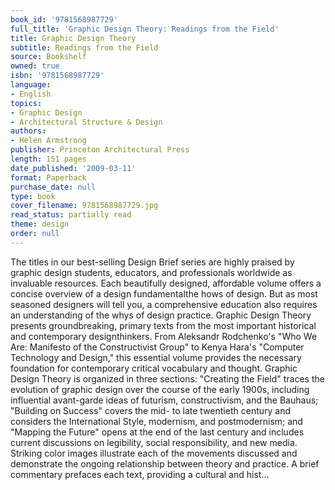 ```yaml
---
book_id: '9781568987729'
full_title: 'Graphic Design Theory: Readings from the Field'
title: Graphic Design Theory
subtitle: Readings from the Field
source: Bookshelf
owned: true
isbn: '9781568987729'
language:
- English
topics:
- Graphic Design
- Architectural Structure & Design
authors:
- Helen Armstrong
publisher: Princeton Architectural Press
length: 151 pages
date_published: '2009-03-11'
format: Paperback
purchase_date: null
type: book
cover_filename: 9781568987729.jpg
read_status: partially read
theme: design
order: null
---
```

The titles in our best-selling Design Brief series are highly praised by graphic design students, educators, and professionals worldwide as invaluable resources. Each beautifully designed, affordable volume offers a concise overview of a design fundamentalthe hows of design. But as most seasoned designers will tell you, a comprehensive education also requires an understanding of the whys of design practice. Graphic Design Theory presents groundbreaking, primary texts from the most important historical and contemporary designthinkers. From Aleksandr Rodchenko's "Who We Are: Manifesto of the Constructivist Group" to Kenya Hara's "Computer Technology and Design," this essential volume provides the necessary foundation for contemporary critical vocabulary and thought.
Graphic Design Theory is organized in three sections: "Creating the Field" traces the evolution of graphic design over the course of the early 1900s, including influential avant-garde ideas of futurism, constructivism, and the Bauhaus; "Building on Success" covers the mid- to late twentieth century and considers the International Style, modernism, and postmodernism; and "Mapping the Future" opens at the end of the last century and includes current discussions on legibility, social responsibility, and new media. Striking color images illustrate each of the movements discussed and demonstrate the ongoing relationship between theory and practice. A brief commentary prefaces each text, providing a cultural and hist...

